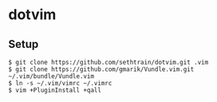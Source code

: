 dotvim
======

Setup
-----

    $ git clone https://github.com/sethtrain/dotvim.git .vim
    $ git clone https://github.com/gmarik/Vundle.vim.git ~/.vim/bundle/Vundle.vim
    $ ln -s ~/.vim/vimrc ~/.vimrc
    $ vim +PluginInstall +qall
